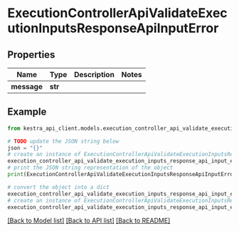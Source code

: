 # ExecutionControllerApiValidateExecutionInputsResponseApiInputError


## Properties

Name | Type | Description | Notes
------------ | ------------- | ------------- | -------------
**message** | **str** |  | 

## Example

```python
from kestra_api_client.models.execution_controller_api_validate_execution_inputs_response_api_input_error import ExecutionControllerApiValidateExecutionInputsResponseApiInputError

# TODO update the JSON string below
json = "{}"
# create an instance of ExecutionControllerApiValidateExecutionInputsResponseApiInputError from a JSON string
execution_controller_api_validate_execution_inputs_response_api_input_error_instance = ExecutionControllerApiValidateExecutionInputsResponseApiInputError.from_json(json)
# print the JSON string representation of the object
print(ExecutionControllerApiValidateExecutionInputsResponseApiInputError.to_json())

# convert the object into a dict
execution_controller_api_validate_execution_inputs_response_api_input_error_dict = execution_controller_api_validate_execution_inputs_response_api_input_error_instance.to_dict()
# create an instance of ExecutionControllerApiValidateExecutionInputsResponseApiInputError from a dict
execution_controller_api_validate_execution_inputs_response_api_input_error_from_dict = ExecutionControllerApiValidateExecutionInputsResponseApiInputError.from_dict(execution_controller_api_validate_execution_inputs_response_api_input_error_dict)
```
[[Back to Model list]](../README.md#documentation-for-models) [[Back to API list]](../README.md#documentation-for-api-endpoints) [[Back to README]](../README.md)


